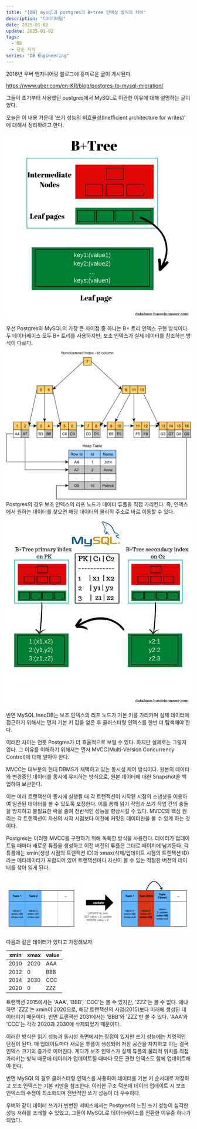 ```yaml
---
title: "[DB] mysql과 postgres의 B+tree 인덱싱 방식의 차이"
description: "디비디비딥"
date: 2025-01-02
update: 2025-01-02
tags:
  - DB
  - 단순 지식
series: "DB Engineering"
---
```


2016년 우버 엔지니어링 블로그에 흥미로운 글이 게시된다.

https://www.uber.com/en-KR/blog/postgres-to-mysql-migration/

그들이 초기부터 사용했던 postgres에서 MySQL로 이관한 이유에 대해 설명하는 글이었다.

오늘은 이 내용 가운데 '쓰기 성능의 비효율성(Inefficient architecture for writes)' 에 대해서 정리하려고 한다.

![](img_1.png)

우선 Postgres와 MySQL의 가장 큰 차이점 중 하나는 B+ 트리 인덱스 구현 방식이다. 두 데이터베이스 모두 B+ 트리를 사용하지만, 보조 인덱스가 실제 데이터를 참조하는 방식이 다르다.

![](img_2.png)
Postgres의 경우 보조 인덱스의 리프 노드가 데이터 튜플을 직접 가리킨다. 즉, 인덱스에서 원하는 데이터를 찾으면 해당 데이터의 물리적 주소로 바로 이동할 수 있다. 

![](img.png)

반면 MySQL InnoDB는 보조 인덱스의 리프 노드가 기본 키를 가리키며 실제 데이터에 접근하기 위해서는 먼저 기본 키 값을 얻은 후 클러스터형 인덱스를 한번 더 탐색해야 한다.

이러한 차이는 언뜻 Postgres가 더 효율적으로 보일 수 있다. 하지만 실제로는 그렇지 않다. 그 이유를 이해하기 위해서는 먼저 MVCC(Multi-Version Concurrency Control)에 대해 알아야 한다.

MVCC는 대부분의 현대 DBMS가 채택하고 있는 동시성 제어 방식이다. 원본의 데이터와 변경중인 데이터를 동시에 유지하는 방식으로, 원본 데이터에 대한 Snapshot을 백업하여 보관한다.

이는 여러 트랜잭션이 동시에 실행될 때 각 트랜잭션이 시작된 시점의 스냅샷을 이용하여 일관된 데이터를 볼 수 있도록 보장한다. 이를 통해 읽기 작업과 쓰기 작업 간의 충돌을 방지하고 불필요한 락을 줄여 전반적인 성능을 향상시킬 수 있다. MVCC의 핵심 원리는 각 트랜잭션이 자신의 시작 시점보다 이전에 커밋된 데이터만을 볼 수 있게 하는 것이다.

Postgres는 이러한 MVCC를 구현하기 위해 독특한 방식을 사용한다. 데이터가 업데이트될 때마다 새로운 튜플을 생성하고 이전 버전의 튜플은 그대로 페이지에 남겨둔다. 각 튜플에는 xmin(생성 시점의 트랜잭션 ID)과 xmax(삭제/업데이트 시점의 트랜잭션 ID)라는 메타데이터가 포함되어 있어 트랜잭션마다 자신이 볼 수 있는 적절한 버전의 데이터를 찾아 읽게 된다.

![](img_3.png)

다음과 같은 데이터가 있다고 가정해보자

xmin  | xmax  |  value
-------|-------|-----
2010 | 2020  | AAA
2012 | 0     | BBB
2014 | 2030  | CCC
2020 | 0     | ZZZ

트랜잭션 2015에서는 'AAA', 'BBB', 'CCC'는 볼 수 있지만, 'ZZZ'는 볼 수 없다. 왜냐하면 'ZZZ'는 xmin이 2020으로, 해당 트랜잭션의 시점(2015)보다 미래에 생성된 데이터이기 때문이다. 반면 트랜잭션 2031에서는 'BBB'와 'ZZZ'만 볼 수 있다. 'AAA'와 'CCC'는 각각 2020과 2030에 삭제되었기 때문이다.

이러한 방식은 읽기 성능과 동시성 측면에서는 장점이 있지만 쓰기 성능에는 치명적인 단점이 된다. 매 업데이트마다 새로운 튜플이 생성되어 저장 공간을 차지하고 이는 결국 인덱스 크기의 증가로 이어진다. 게다가 보조 인덱스가 실제 튜플의 물리적 위치를 직접 가리키는 방식 때문에 데이터가 업데이트될 때마다 모든 관련 인덱스도 함께 업데이트해야 한다.

반면 MySQL의 경우 클러스터형 인덱스를 사용하여 데이터를 기본 키 순서대로 저장하고 보조 인덱스는 기본 키만을 참조한다. 이러한 구조 덕분에 데이터 업데이트 시 보조 인덱스의 수정이 최소화되며 전반적인 쓰기 성능이 더 우수하다.

우버와 같이 데이터 쓰기가 빈번한 서비스에서는 Postgres의 느린 쓰기 성능이 심각한 성능 저하를 초래할 수 있었고, 그들이 MySQL로 데이터베이스를 전환한 이유중 하나가 되었다.
